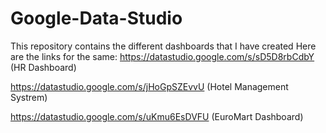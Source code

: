 # Google-Data-Studio
This repository contains the different dashboards that I have created
Here are the links for the same:
https://datastudio.google.com/s/sD5D8rbCdbY (HR Dashboard)

https://datastudio.google.com/s/jHoGpSZEvvU (Hotel Management Systrem)

https://datastudio.google.com/s/uKmu6EsDVFU (EuroMart Dashboard)


